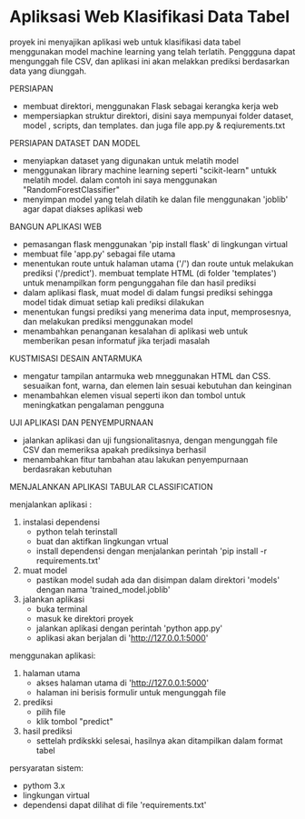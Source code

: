 # Apliksasi Web Klasifikasi Data Tabel

proyek ini menyajikan aplikasi web untuk klasifikasi data tabel menggunakan model machine learning yang telah terlatih. Penggguna dapat mengunggah file CSV, dan aplikasi ini akan melakkan prediksi berdasarkan data yang diunggah.

PERSIAPAN
- membuat direktori, menggunakan Flask sebagai kerangka kerja web
- mempersiapkan struktur direktori, disini saya mempunyai folder dataset, model , scripts, dan templates. dan juga file app.py & reqiurements.txt

PERSIAPAN DATASET DAN MODEL
- menyiapkan dataset yang digunakan untuk melatih model
- menggunakan library machine learning seperti "scikit-learn" untukk melatih model. dalam contoh ini saya menggunakan "RandomForestClassifier"
- menyimpan model yang telah dilatih ke dalan file menggunakan 'joblib' agar dapat diakses aplikasi web

BANGUN APLIKASI WEB
- pemasangan flask menggunakan 'pip install flask' di lingkungan virtual
- membuat file 'app.py' sebagai file utama
- menentukan route untuk halaman utama ('/') dan route untuk melakukan prediksi ('/predict'). membuat template HTML (di folder 'templates') untuk menampilkan form pengunggahan file dan hasil prediksi
- dalam aplikasi flask, muat model di dalam fungsi prediksi sehingga model tidak dimuat setiap kali prediksi dilakukan
- menentukan fungsi prediksi yang menerima data input, memprosesnya, dan melakukan prediksi menggunakan model
- menambahkan penanganan kesalahan di aplikasi web untuk memberikan pesan informatuf jika terjadi masalah

KUSTMISASI DESAIN ANTARMUKA
- mengatur tampilan antarmuka web mneggunakan HTML dan CSS. sesuaikan font, warna, dan elemen lain sesuai kebutuhan dan keinginan
- menambahkan elemen visual seperti ikon dan tombol untuk meningkatkan pengalaman pengguna

UJI APLIKASI DAN PENYEMPURNAAN
- jalankan aplikasi dan uji fungsionalitasnya, dengan mengunggah file CSV dan memeriksa apakah prediksinya berhasil 
- menambahkan fitur tambahan atau lakukan penyempurnaan berdasrakan kebutuhan





MENJALANKAN APLIKASI TABULAR CLASSIFICATION

menjalankan aplikasi :
1. instalasi dependensi
   - python telah terinstall
   - buat dan aktifkan lingkungan vrtual
   - install dependensi dengan menjalankan perintah 'pip install -r requirements.txt'
3. muat model
   - pastikan model sudah ada dan disimpan dalam direktori 'models' dengan nama 'trained_model.joblib'
5. jalankan aplikasi
   - buka terminal
   - masuk ke direktori proyek
   - jalankan aplikasi dengan perintah 'python app.py'
   - aplikasi akan berjalan di 'http://127.0.0.1:5000'

menggunakan aplikasi:
1. halaman utama
   - akses halaman utama di 'http://127.0.0.1:5000'
   - halaman ini berisis formulir untuk mengunggah file
3. prediksi
   - pilih file
   - klik tombol "predict"
5. hasil prediksi
   - settelah prdikskki selesai, hasilnya akan ditampilkan dalam format tabel
  
persyaratan sistem:
- pythom 3.x
- lingkungan virtual
- dependensi dapat dilihat di file 'requirements.txt'
  
